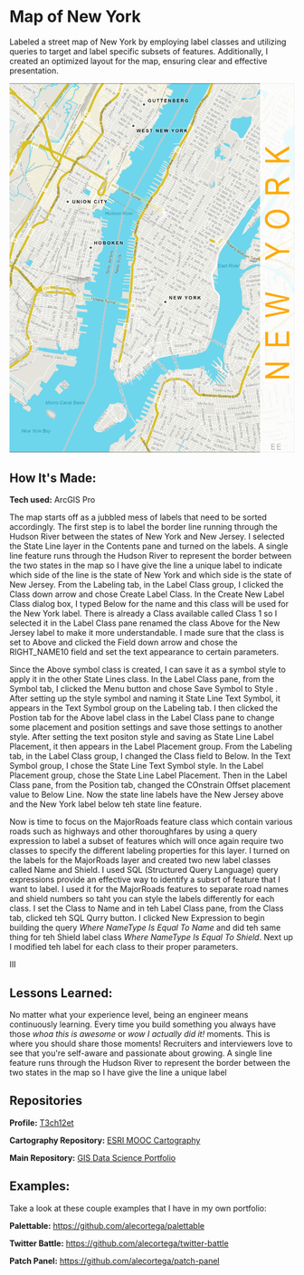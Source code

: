 # Map of New York
Labeled a street map of New York by employing label classes and utilizing queries to target and label specific subsets of features. Additionally, I created an optimized layout for the map, ensuring clear and effective presentation.

<img src="./New York.jpg" img alt = "New York Map"/>

## How It's Made:

**Tech used:** ArcGIS Pro

The map starts off as a jubbled mess of labels that need to be sorted accordingly. The first step is to label the border line running through the Hudson River between the states of New York and New Jersey. I selected the State Line layer in the Contents pane and turned on the labels. A single line feature runs through the Hudson River to represent the border between the two states in the map so I have give the line a unique label to indicate which side of the line is the state of New York and which side is the state of New Jersey. From the Labeling tab, in the Label Class group, I clicked the Class down arrow and chose Create Label Class. In the Create New Label Class dialog box, I typed Below for the name and this class will be used for the New York label. There is already a Class available called Class 1 so I selected it in the Label Class pane renamed the class Above for the New Jersey label to make it more understandable. I made sure that the class is set to Above and clicked the Field down arrow and chose the RIGHT_NAME10 field and set the text appearance to certain parameters.

Since the Above symbol class is created, I can save it as a symbol style to apply it in the other State Lines class. In the Label Class pane, from the Symbol tab, I clicked the Menu button and chose Save Symbol to Style . After setting up the style symbol and naming it State Line Text Symbol, it appears in the Text Symbol group on the Labeling tab. I then clicked the Postion tab for the Above label class in the Label Class pane to change some placement and position settings and save those settings to another style. After setting the text positon style and saving as State Line Label Placement, it then appears in the Label Placement group. From the Labeling tab, in the Label Class group, I changed the Class field to Below. In the Text Symbol group, I chose the State Line Text Symbol style. In the Label Placement group, chose the State Line Label Placement. Then in the Label Class pane, from the Position tab, changed the COnstrain Offset placement value to Below Line. Now the state line labels have the New Jersey above and the New York label below teh state line feature.

Now is time to focus on the MajorRoads feature class which contain various roads such as highways and other thoroughfares by using a query expression to label a subset of features which will once again require two classes to specify the different labeling properties for this layer. I turned on the labels for the MajorRoads layer and created two new label classes called Name and Shield. I used SQL (Structured Query Language) query expressions provide an effective way to identify a subsrt of feature that I want to label. I used it for the MajorRoads features to separate road names and shield numbers so taht you can style the labels differently for each class. I set the Class to Name and in teh Label Class pane, from the Class tab, clicked teh SQL Qurry button. I clicked New Expression to begin building the query _Where NameType Is Equal To Name_ and did teh same thing for teh Shield label class _Where NameType Is Equal To Shield_. Next up I modified teh label for each class to their proper parameters.

III

## Lessons Learned:

No matter what your experience level, being an engineer means continuously learning. Every time you build something you always have those *whoa this is awesome* or *wow I actually did it!* moments. This is where you should share those moments! Recruiters and interviewers love to see that you're self-aware and passionate about growing. A single line feature runs through the Hudson River to represent the border between the two states in the map so I have give the line a unique label

## Repositories
**Profile:** [T3ch12et](https://github.com/T3ch12et)

**Cartography Repository:** [ESRI MOOC Cartography](https://github.com/T3ch12et/GIS-Data-Science-Portfolio/tree/main/ESRI-MOOC-Cartography)

**Main Repository:** [GIS Data Science Portfolio](https://github.com/T3ch12et/GIS-Data-Science-Portfolio)

## Examples:
Take a look at these couple examples that I have in my own portfolio:

**Palettable:** https://github.com/alecortega/palettable

**Twitter Battle:** https://github.com/alecortega/twitter-battle

**Patch Panel:** https://github.com/alecortega/patch-panel
